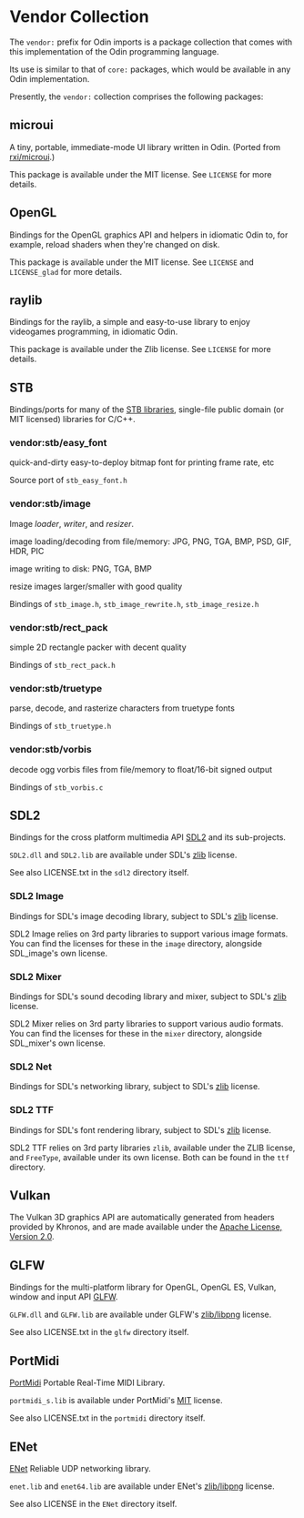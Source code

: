 # Vendor Collection

The `vendor:` prefix for Odin imports is a package collection that comes with this implementation of the Odin programming language.

Its use is similar to that of `core:` packages, which would be available in any Odin implementation.

Presently, the `vendor:` collection comprises the following packages:

## microui

A tiny, portable, immediate-mode UI library written in Odin. (Ported from [rxi/microui](https://github.com/rxi/microui).)

This package is available under the MIT license. See `LICENSE` for more details.

## OpenGL

Bindings for the OpenGL graphics API and helpers in idiomatic Odin to, for example, reload shaders when they're changed on disk.

This package is available under the MIT license. See `LICENSE` and `LICENSE_glad` for more details.

## raylib

Bindings for the raylib, a simple and easy-to-use library to enjoy videogames programming, in idiomatic Odin.

This package is available under the Zlib license. See `LICENSE` for more details.

## STB

Bindings/ports for many of the [STB libraries](https://github.com/nothings/stb), single-file public domain (or MIT licensed) libraries for C/C++.

### vendor:stb/easy_font 

quick-and-dirty easy-to-deploy bitmap font for printing frame rate, etc

Source port of `stb_easy_font.h`

### vendor:stb/image 
Image _loader_, _writer_, and _resizer_.

image loading/decoding from file/memory: JPG, PNG, TGA, BMP, PSD, GIF, HDR, PIC

image writing to disk: PNG, TGA, BMP

resize images larger/smaller with good quality

Bindings of `stb_image.h`, `stb_image_rewrite.h`, `stb_image_resize.h`

### vendor:stb/rect_pack
simple 2D rectangle packer with decent quality

Bindings of `stb_rect_pack.h`

### vendor:stb/truetype
parse, decode, and rasterize characters from truetype fonts

Bindings of `stb_truetype.h`

### vendor:stb/vorbis
decode ogg vorbis files from file/memory to float/16-bit signed output

Bindings of `stb_vorbis.c`

## SDL2

Bindings for the cross platform multimedia API [SDL2](https://github.com/libsdl-org/SDL) and its sub-projects.

`SDL2.dll` and `SDL2.lib` are available under SDL's [zlib](https://github.com/libsdl-org/SDL/blob/main/LICENSE.txt) license.

See also LICENSE.txt in the `sdl2` directory itself.

### SDL2 Image

Bindings for SDL's image decoding library, subject to SDL's [zlib](https://github.com/libsdl-org/SDL_image/blob/main/LICENSE.txt) license.

SDL2 Image relies on 3rd party libraries to support various image formats. You can find the licenses for these in the `image` directory, alongside SDL\_image's own license.

### SDL2 Mixer

Bindings for SDL's sound decoding library and mixer, subject to SDL's [zlib](https://github.com/libsdl-org/SDL_mixer/blob/master/LICENSE.txt) license.

SDL2 Mixer relies on 3rd party libraries to support various audio formats. You can find the licenses for these in the `mixer` directory, alongside SDL\_mixer's own license.

### SDL2 Net

Bindings for SDL's networking library, subject to SDL's [zlib](https://github.com/libsdl-org/SDL_net/blob/main/COPYING.txt) license.

### SDL2 TTF

Bindings for SDL's font rendering library, subject to SDL's [zlib](https://github.com/libsdl-org/SDL_ttf/blob/main/COPYING.txt) license.

SDL2 TTF relies on 3rd party libraries `zlib`, available under the ZLIB license, and `FreeType`, available under its own license. Both can be found in the `ttf` directory.

## Vulkan

The Vulkan 3D graphics API are automatically generated from headers provided by Khronos, and are made available under the [Apache License, Version 2.0](https://github.com/KhronosGroup/Vulkan-Headers/blob/master/LICENSE.txt).

## GLFW

Bindings for the multi-platform library for OpenGL, OpenGL ES, Vulkan, window and input API [GLFW](https://github.com/glfw/glfw).

`GLFW.dll` and `GLFW.lib` are available under GLFW's [zlib/libpng](https://www.glfw.org/license.html) license.

See also LICENSE.txt in the `glfw` directory itself.

## PortMidi

[PortMidi](https://sourceforge.net/projects/portmedia/) Portable Real-Time MIDI Library.

`portmidi_s.lib` is available under PortMidi's [MIT](https://sourceforge.net/projects/portmedia/) license.

See also LICENSE.txt in the `portmidi` directory itself.


## ENet

[ENet](http://enet.bespin.org/) Reliable UDP networking library.

`enet.lib` and `enet64.lib` are available under ENet's [zlib/libpng](http://enet.bespin.org/License.html) license.

See also LICENSE in the `ENet` directory itself.